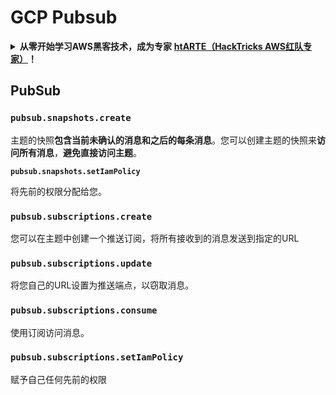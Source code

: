 # GCP Pubsub

<details>

<summary><strong>从零开始学习AWS黑客技术，成为专家</strong> <a href="https://training.hacktricks.xyz/courses/arte"><strong>htARTE（HackTricks AWS红队专家）</strong></a><strong>！</strong></summary>

支持HackTricks的其他方式：

* 如果您想看到您的**公司在HackTricks中做广告**或**下载PDF格式的HackTricks**，请查看[**订阅计划**](https://github.com/sponsors/carlospolop)!
* 获取[**官方PEASS & HackTricks周边产品**](https://peass.creator-spring.com)
* 探索[**PEASS家族**](https://opensea.io/collection/the-peass-family)，我们的独家[**NFTs**](https://opensea.io/collection/the-peass-family)收藏品
* **加入** 💬 [**Discord群组**](https://discord.gg/hRep4RUj7f) 或 [**电报群组**](https://t.me/peass) 或在**Twitter**上关注我们 🐦 [**@hacktricks_live**](https://twitter.com/hacktricks_live)**。**
* 通过向[**HackTricks**](https://github.com/carlospolop/hacktricks)和[**HackTricks Cloud**](https://github.com/carlospolop/hacktricks-cloud) github仓库提交PR来分享您的黑客技巧。

</details>

## PubSub

### `pubsub.snapshots.create`

主题的快照**包含当前未确认的消息和之后的每条消息**。您可以创建主题的快照来**访问所有消息**，**避免直接访问主题**。

**`pubsub.snapshots.setIamPolicy`**

将先前的权限分配给您。

### `pubsub.subscriptions.create`

您可以在主题中创建一个推送订阅，将所有接收到的消息发送到指定的URL

### **`pubsub.subscriptions.update`**

将您自己的URL设置为推送端点，以窃取消息。

### `pubsub.subscriptions.consume`

使用订阅访问消息。

### `pubsub.subscriptions.setIamPolicy`

赋予自己任何先前的权限
